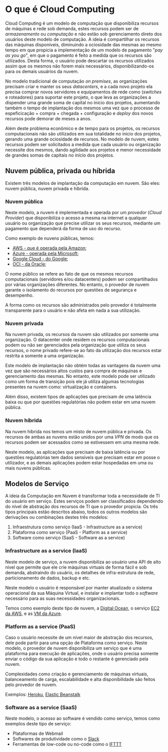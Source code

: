 # O que é Cloud Computing

Cloud Computing é um modelo de computação que disponibiliza recursos de máquinas e rede sob demanda, estes recursos podem ser de *armazenamento* ou *computação* e não estão sob gerenciamento direto dos usuários deste modelo de computação. A ideia é compartilhar os recursos das máquinas disponíveis, diminuindo a ociosidade das mesmas ao mesmo tempo em que propicia a implementação de um modelo de pagamento "_pay as you go_", em que o pagamento é feito a medida que os recursos são utilizados. Desta forma, o usuário pode descartar os recursos utilizados assim que os mesmos não forem mais necessários, disponibilizando-os para os demais usuários da nuvem.

No modelo tradicional de computação *on premises*, as organizações precisam criar e manter os seus *datacenters*, e a cada novo projeto ela precisa comprar novos servidores e equipamentos de rede como (_switches_ e roteadores) para suportar este projeto, o que leva as organizações a dispender uma grande soma de capital no início dos projetos, aumentando também o tempo de implantação dos mesmos uma vez que o processo de espeficicação + compra + chegada + configuração e *deploy* dos novos recursos pode demorar de meses a anos.

Além deste problema econômico e de tempo para os projetos, os recursos computacionais não são utilizados em sua totalidade no início dos projetos, gerando uma grande ociosidade de recursos. No modelo de nuvem, estes recursos podem ser solicitados a medida que cada usuário ou organização necessite dos mesmos, dando agilidade aos projetos e menor necessidade de grandes somas de capitais no início dos projetos.

## Nuvem pública, privada ou híbrida

Existem três modelos de implantação da computação em nuvem. São eles: nuvem pública, nuvem privada e híbrida.

### Nuvem pública

Neste modelo, a nuvem é implementada e operada por um *provedor* (_Cloud Provider_) que disponibiliza o acesso a mesma na internet a qualquer usuário ou organização que precise utilizar os seus recursos, mediante um pagamento que dependerá da forma de uso do recurso.

Como exemplo de nuvens públicas, temos:

* [AWS - que é operada pela Amazon](https://aws.amazon.com/);
* [Azure - operada pela Microsoft](https://azure.microsoft.com/en-us/);
* [Google Cloud - do Google](https://cloud.google.com/?hl=pt-br);
* [OCI - da Oracle](https://www.oracle.com/br/cloud/);

O nome público se refere ao fato de que os mesmos recursos computacionais (servidores e/ou datacenters) podem ser compartilhados por várias organizações diferentes. No entanto, o provedor de nuvem garante o isolamento do recursos por questões de segurança e desempenho. 

A forma como os recursos são administrados pelo provedor é totalmente transparente para o usuário e não afeta em nada a sua utilização. 

### Nuvem privada

Na nuvem privada, os recursos da nuvem são utilizados por somente uma organização. O datacenter onde residem os recursos computacionais podem ou não ser gerenciados pela organização que utiliza os seus recursos, o nome privado refere-se ao fato da utilização dos recursos estar restrita a somente a uma organização.

Este modelo de implantação não obtém todas as vantagens da nuvem uma vez que são necessários altos custos para compra de máquinas e gerenciamento das mesmas. No entanto, este modelo pode ser utilizado como um forma de transição pois ele já utiliza algumas tecnologias presentes na nuvem como: virtualização e containers.

Além disso, existem tipos de aplicações que precisam de uma latência baixa ou que por questões regulatórias não podem estar em uma nuvem pública.

### Nuvem híbrida

Na nuvem híbrida nos temos um misto de nuvem pública e privada. Os recursos de ambas as nuvens estão unidos por uma _VPN_ de modo que os recursos podem ser acessados como se estivessem em uma mesma rede.

Neste modelo, as aplicações que precisam de baixa latência ou por questões regulatórias tem dados sensíveis que precisam estar em posse o utilizador, e as demais aplicações podem estar hospedadas em uma ou mais nuvens públicas.

## Modelos de Serviço

A ideia da Computação em Nuvem é transformar toda a necessidade de TI do usuário em serviço. Estes serviços podem ser classificados dependendo do nível de abstração dos recursos de TI que o provedor propicia. Os três tipos principais estão descritos abaixo, todos os outros modelos são derivações ou combinações destes três modelos:

1. Infraestrutura como serviço (IaaS - Infrastructure as a service)
2. Plataforma como serviço (PaaS - Platform as a service)
3. Software como serviço (SaaS - Software as a service)

### Infrastructure as a service (IaaS)

Neste modelo de serviço, a nuvem disponibiliza ao usuário uma API de alto nível que permite que ele crie máquinas virtuais de forma fácil e sob demanda, abstraindo do usuário, os detalhes de infra-estrutura de rede, particionamento de dados, backup e etc.

Neste modelo o usuário é responsável por manter atualizado o sistema operacional da sua Máquina Virtual, e instalar e implantar todo o _software_ necessário para as suas necessidades organizacionais.

Temos como exemplo deste tipo de nuvem, a [Digital Ocean](https://digitalocean.com), o serviço [EC2 da AWS](https://aws.amazon.com/ec2/), e as [VM da Azure](https://azure.microsoft.com/pt-br/products/virtual-machines/).

### Platform as a service (PaaS)

Caso o usuário necessite de um nível maior de abstração dos recursos, dele pode partir para uma opção de Plataforma como serviço. Neste modelo, o provedor de nuvem disponibiliza um serviço que é uma plataforma para execução de aplicações, onde o usuário precisa somente enviar o código da sua aplicação e todo o restante é gerenciado pela nuvem.

Complexidades como criação e gerenciamento de máquinas virtuais, balanceamento de carga, escalabilidade e alta disponibilidade são feitos pelo provedor de nuvem.

Exemplos: [Heroku](https://heroku.com), [Elastic Beanstalk](https://aws.amazon.com/elasticbeanstalk/)

### Software as a service (SaaS)

Neste modelo, o acesso ao software é vendido como serviço, temos como exemplos deste tipo de serviço:

* Plataformas de Webmail
* Softwares de produtividade como o [Slack](https://slack.com)
* Ferramentas de low-code ou no-code como o [IFTTT](https://ifttt.com)